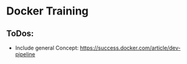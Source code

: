 # Docker Training

## ToDos:
- Include general Concept: https://success.docker.com/article/dev-pipeline
